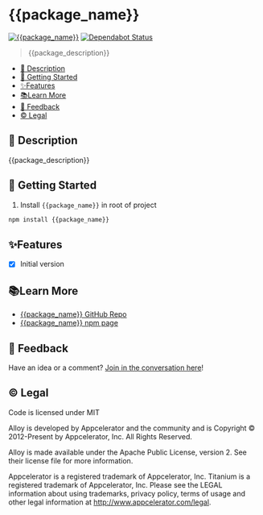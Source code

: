 # {{package_name}}

[![{{package_name}}](https://img.shields.io/npm/v/{{package_name}}.png)](https://www.npmjs.com/package/{{package_name}})
[![Dependabot Status](https://api.dependabot.com/badges/status?host=github&repo={{repo_name}})](https://dependabot.com)

> {{package_description}}

* [📝 Description](#-description)
* [🚀 Getting Started](#-getting-started)
* [✨Features](#features)
* [📚Learn More](#learn-more)
* [📣 Feedback](#-feedback)
* [©️ Legal](#️-legal)


## 📝 Description

{{package_description}}

## 🚀 Getting Started

1. Install `{{package_name}}` in root of project

```bash
npm install {{package_name}}
```

## ✨Features


* [x] Initial version


## 📚Learn More

- [{{package_name}} GitHub Repo](https://github.com/{{repo_name}})
- [{{package_name}} npm page](https://npmjs.com/packages/{{package_name}})

## 📣 Feedback

Have an idea or a comment?  [Join in the conversation here](https://github.com/{{repo_name}}/issues)! 

## ©️ Legal

Code is licensed under MIT

Alloy is developed by Appcelerator and the community and is Copyright © 2012-Present by Appcelerator, Inc. All Rights Reserved.

Alloy is made available under the Apache Public License, version 2. See their license file for more information.

Appcelerator is a registered trademark of Appcelerator, Inc. Titanium is a registered trademark of Appcelerator, Inc. Please see the LEGAL information about using trademarks, privacy policy, terms of usage and other legal information at http://www.appcelerator.com/legal.